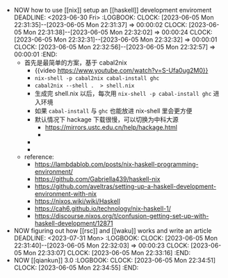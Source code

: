 - NOW how to use [[nix]] setup an [[haskell]] development enviroment
  DEADLINE: <2023-06-30 Fri>
  :LOGBOOK:
  CLOCK: [2023-06-05 Mon 22:31:35]--[2023-06-05 Mon 22:31:37] =>  00:00:02
  CLOCK: [2023-06-05 Mon 22:31:38]--[2023-06-05 Mon 22:32:02] =>  00:00:24
  CLOCK: [2023-06-05 Mon 22:32:31]--[2023-06-05 Mon 22:32:32] =>  00:00:01
  CLOCK: [2023-06-05 Mon 22:32:56]--[2023-06-05 Mon 22:32:57] =>  00:00:01
  :END:
	- 首先是最简单的方案，基于 cabal2nix
		- {{video https://www.youtube.com/watch?v=S-Ufa0ug2M0}}
		- `nix-shell -p cabal2nix cabal-install ghc`
		- `cabal2nix --shell .  > shell.nix`
		- 生成完 shell.nix 以后，每次用 `nix-shell -p cabal-install ghc` 进入环境
		- 如果 `cabal-install` 与 `ghc` 也能放进 nix-shell 里会更方便
		- 默认情况下 hackage 下载很慢，可以切换为中科大源
			- https://mirrors.ustc.edu.cn/help/hackage.html
			-
		-
		-
	- reference:
		- https://lambdablob.com/posts/nix-haskell-programming-environment/
		- https://github.com/Gabriella439/haskell-nix
		- https://github.com/aveltras/setting-up-a-haskell-development-environment-with-nix
		- https://nixos.wiki/wiki/Haskell
		- https://cah6.github.io/technology/nix-haskell-1/
		- https://discourse.nixos.org/t/confusion-getting-set-up-with-haskell-development/12871
- NOW figuring out how [[rsc]] and [[waku]] works and write an article
  DEADLINE: <2023-07-31 Mon>
  :LOGBOOK:
  CLOCK: [2023-06-05 Mon 22:31:40]--[2023-06-05 Mon 22:32:03] =>  00:00:23
  CLOCK: [2023-06-05 Mon 22:33:07]
  CLOCK: [2023-06-05 Mon 22:33:16]
  :END:
- NOW [[qiankun]] 3.0
  :LOGBOOK:
  CLOCK: [2023-06-05 Mon 22:34:51]
  CLOCK: [2023-06-05 Mon 22:34:55]
  :END: